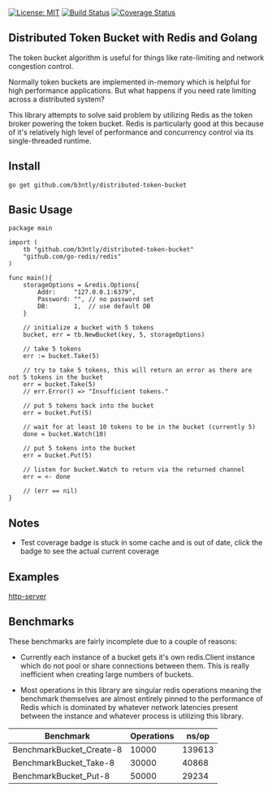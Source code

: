 [![License: MIT](https://img.shields.io/badge/License-MIT-yellow.svg)](https://opensource.org/licenses/MIT) [![Build Status](https://travis-ci.org/b3ntly/distributed-token-bucket.svg?branch=master)](https://travis-ci.org/b3ntly/distributed-token-bucket) [![Coverage Status](https://coveralls.io/repos/github/b3ntly/distributed-token-bucket/badge.svg?branch=master)](https://coveralls.io/github/b3ntly/distributed-token-bucket?branch=master)

## Distributed Token Bucket with Redis and Golang

The token bucket algorithm is useful for things like rate-limiting and network congestion
control. 

Normally token buckets are implemented in-memory which is helpful for high performance
applications. But what happens if you need rate limiting across a distributed system? 

This library attempts to solve said problem by utilizing Redis as the token broker powering the
token bucket. Redis is particularly good at this because of it's relatively high level of
performance and concurrency control via its single-threaded runtime.

## Install

```golang
go get github.com/b3ntly/distributed-token-bucket
```

## Basic Usage

```golang
package main

import (
    tb "github.com/b3ntly/distributed-token-bucket"
    "github.com/go-redis/redis"
)

func main(){
    storageOptions = &redis.Options{
        Addr:     "127.0.0.1:6379",
        Password: "", // no password set
        DB:       1,  // use default DB
    }
    
    // initialize a bucket with 5 tokens
    bucket, err = tb.NewBucket(key, 5, storageOptions)
    
    // take 5 tokens
    err := bucket.Take(5)
    
    // try to take 5 tokens, this will return an error as there are not 5 tokens in the bucket
    err = bucket.Take(5)
    // err.Error() => "Insufficient tokens."
    
    // put 5 tokens back into the bucket
    err = bucket.Put(5)
    
    // wait for at least 10 tokens to be in the bucket (currently 5)
    done = bucket.Watch(10)
    
    // put 5 tokens into the bucket
    err = bucket.Put(5)
    
    // listen for bucket.Watch to return via the returned channel
    err = <- done
    
    // (err == nil)
}
```

## Notes

* Test coverage badge is stuck in some cache and is out of date, click the badge to see the actual current coverage

## Examples

[http-server](./examples/server.go)

## Benchmarks

These benchmarks are fairly incomplete due to a couple of reasons:

* Currently each instance of a bucket gets it's own redis.Client instance which do not
pool or share connections between them. This is really inefficient when creating large 
numbers of buckets.

* Most operations in this library are singular redis operations meaning the benchmark themselves are almost 
entirely pinned to the performance of Redis which is dominated by whatever
network latencies present between the instance and whatever process is 
utilizing this library.




| Benchmark                | Operations | ns/op  |
|--------------------------|------------|--------|
| BenchmarkBucket_Create-8 | 10000      | 139613 |
| BenchmarkBucket_Take-8   | 30000      | 40868  |
| BenchmarkBucket_Put-8    | 50000      | 29234  |
